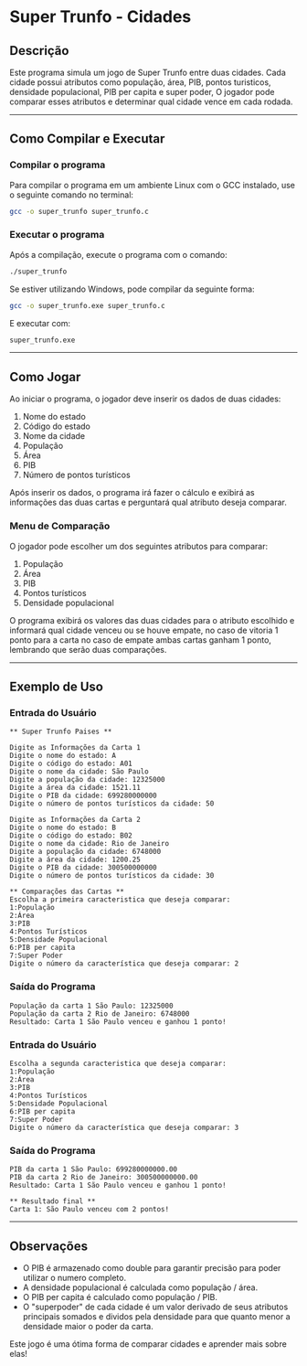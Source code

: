 # Super Trunfo - Cidades

## Descrição
Este programa simula um jogo de Super Trunfo entre duas cidades. Cada cidade possui atributos como população, área, PIB, pontos turisticos, densidade populacional, PIB per capita e super poder, O jogador pode comparar esses atributos e determinar qual cidade vence em cada rodada.

---

## Como Compilar e Executar

### Compilar o programa
Para compilar o programa em um ambiente Linux com o GCC instalado, use o seguinte comando no terminal:
```bash
gcc -o super_trunfo super_trunfo.c
```

### Executar o programa
Após a compilação, execute o programa com o comando:
```bash
./super_trunfo
```

Se estiver utilizando Windows, pode compilar da seguinte forma:
```bash
gcc -o super_trunfo.exe super_trunfo.c
```
E executar com:
```bash
super_trunfo.exe
```

---

## Como Jogar
Ao iniciar o programa, o jogador deve inserir os dados de duas cidades:
1. Nome do estado
2. Código do estado
3. Nome da cidade
4. População
5. Área
6. PIB
7. Número de pontos turísticos

Após inserir os dados, o programa irá fazer o cálculo e exibirá as informações das duas cartas e perguntará qual atributo deseja comparar.

### Menu de Comparação
O jogador pode escolher um dos seguintes atributos para comparar:
1. População
2. Área
3. PIB
4. Pontos turísticos
5. Densidade populacional

O programa exibirá os valores das duas cidades para o atributo escolhido e informará qual cidade venceu ou se houve empate, no caso de vitoria 1 ponto para a carta no caso de empate ambas cartas ganham 1 ponto, lembrando que serão duas comparações.

---

## Exemplo de Uso

### Entrada do Usuário
```
** Super Trunfo Paises **

Digite as Informações da Carta 1
Digite o nome do estado: A
Digite o código do estado: A01
Digite o nome da cidade: São Paulo
Digite a população da cidade: 12325000
Digite a área da cidade: 1521.11
Digite o PIB da cidade: 699280000000
Digite o número de pontos turísticos da cidade: 50

Digite as Informações da Carta 2
Digite o nome do estado: B
Digite o código do estado: B02
Digite o nome da cidade: Rio de Janeiro
Digite a população da cidade: 6748000
Digite a área da cidade: 1200.25
Digite o PIB da cidade: 300500000000
Digite o número de pontos turísticos da cidade: 30

** Comparações das Cartas **
Escolha a primeira caracteristica que deseja comparar:
1:População
2:Área
3:PIB
4:Pontos Turísticos
5:Densidade Populacional
6:PIB per capita
7:Super Poder
Digite o número da característica que deseja comparar: 2
```

### Saída do Programa
```
População da carta 1 São Paulo: 12325000
População da carta 2 Rio de Janeiro: 6748000
Resultado: Carta 1 São Paulo venceu e ganhou 1 ponto!
```
### Entrada do Usuário
```
Escolha a segunda caracteristica que deseja comparar: 
1:População
2:Área
3:PIB
4:Pontos Turísticos
5:Densidade Populacional
6:PIB per capita
7:Super Poder
Digite o número da característica que deseja comparar: 3
```
### Saída do Programa
```
PIB da carta 1 São Paulo: 699280000000.00
PIB da carta 2 Rio de Janeiro: 300500000000.00
Resultado: Carta 1 São Paulo venceu e ganhou 1 ponto!

** Resultado final **
Carta 1: São Paulo venceu com 2 pontos!
```
---

## Observações
- O PIB é armazenado como double para garantir precisão para poder utilizar o numero completo.
- A densidade populacional é calculada como população / área.
- O PIB per capita é calculado como população / PIB.
- O "superpoder" de cada cidade é um valor derivado de seus atributos principais somados e dividos pela densidade para que quanto menor a densidade maior o poder da carta.

Este jogo é uma ótima forma de comparar cidades e aprender mais sobre elas! 